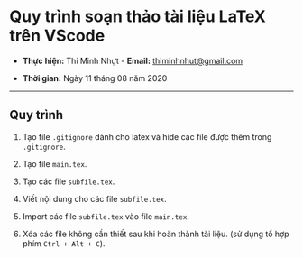 # Quy trình soạn thảo tài liệu LaTeX trên VScode

- **Thực hiện:** Thi Minh Nhựt - **Email:** thiminhnhut@gmail.com

- **Thời gian:** Ngày 11 tháng 08 năm 2020

---

## Quy trình

1. Tạo file `.gitignore` dành cho latex và hide các file được thêm trong `.gitignore`.

1. Tạo file `main.tex`.

1. Tạo các file `subfile.tex`.

1. Viết nội dung cho các file `subfile.tex`.

1. Import các file `subfile.tex` vào file `main.tex`.

1. Xóa các file không cần thiết sau khi hoàn thành tài liệu. (sử dụng tổ hợp phím `Ctrl + Alt + C`).
